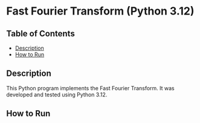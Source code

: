 # Fast Fourier Transform (Python 3.12)

## Table of Contents
- [Description](#description)
- [How to Run](#how-to-run)



## Description

This Python program implements the Fast Fourier Transform.
It was developed and tested using Python 3.12.


## How to Run


